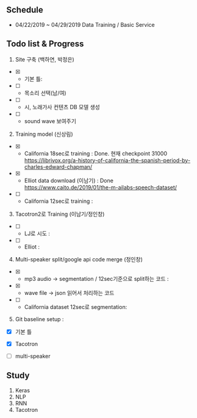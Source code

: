
## Schedule 
* 04/22/2019 ~ 04/29/2019 Data Training / Basic Service

## Todo list & Progress
1. Site 구축 (백하연, 박정은)
- [X] * 기본 틀: 
- [ ] * 목소리 선택(남/여)
- [ ] * 시, 노래가사 컨텐츠 DB 모델 생성
- [ ] * sound wave 보여주기 

2. Training model (신상림)
- [X] * California 18sec로 training : Done. 현재 checkpoint 31000     
  https://librivox.org/a-history-of-california-the-spanish-period-by-charles-edward-chapman/
- [X] * Elliot data download (이남기) : Done  
  https://www.caito.de/2019/01/the-m-ailabs-speech-dataset/
- [ ] * California 12sec로 training :   

3. Tacotron2로 Training (이남기/정인창)
- [ ] * LJ로 시도 :   
- [ ] * Elliot  :

4. Multi-speaker split/google api code merge (정인창)
- [X] * mp3 audio -> segmentation / 12sec기준으로 split하는 코드 : 
- [X] * wave file -> json 읽어서 처리하는 코드
- [ ] * California dataset 12sec로 segmentation:   

5. Git baseline setup : 
- [X] 기본 틀
- [X] Tacotron 
- [ ] multi-speaker



## Study
1. Keras 
2. NLP
3. RNN
4. Tacotron
